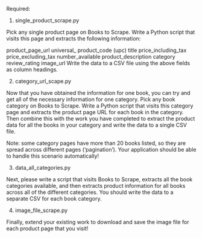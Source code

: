 Required:

1. single_product_scrape.py

Pick any single product page on Books to Scrape. Write a Python script that visits this page and extracts the following information:

product_page_url
universal_ product_code (upc)
title 
price_including_tax
price_excluding_tax
number_available
product_description
category
review_rating
image_url
Write the data to a CSV file using the above fields as column headings.

2. category_url_scape.py

Now that you have obtained the information for one book, you can try and get all of the necessary information for one category. Pick any book category on Books to Scrape. Write a Python script that visits this category page and extracts the product page URL for each book in the category. Then combine this with the work you have completed to extract the product data for all the books in your category and write the data to a single CSV file.

Note: some category pages have more than 20 books listed, so they are spread across different pages (‘pagination’). Your application should be able to handle this scenario automatically!

3. data_all_categories.py

Next, please write a script that visits Books to Scrape, extracts all the book categories available, and then extracts product information for all books across all of the different categories.  You should write the data to a separate CSV for each book category.

4. image_file_scrape.py

Finally, extend your existing work to download and save the image file for each product page that you visit!